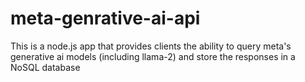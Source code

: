 # meta-genrative-ai-api

This is a node.js app that provides clients the ability to query meta's generative ai models (including llama-2) and store the responses in a NoSQL database
